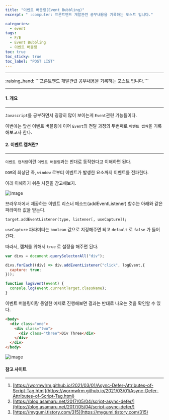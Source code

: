 ```yaml
---
title: "이벤트 버븝링(Event Bubbling)"
excerpt: " :computer: 프론트엔드 개발관련 공부내용을 기록하는 포스트 입니다."

categories:
  - event
tags:
  - F/E
  - Event Bubbling
  - 이벤트 버블링
toc: true
toc_sticky: true
toc_label: "POST LIST"
---
```


<hr>
:raising_hand:  ```프론트엔드 개발관련 공부내용을 기록하는 포스트 입니다.```
<hr>

#### 1. 개요

---

`Javascript`를 공부하면서 굉장히 많이 보이는게 `Event`관련 기능들이다.

이번에는 앞선 이벤트 버블링에 이어 `Event`의 전달 과정의 두번째로 `이벤트 캡쳐`을 기록해보고자 한다.

#### 2. 이벤트 캡쳐란?

---

`이벤트 캡처링`이란 `이벤트 버블링`과는 반대로 동작한다고 이해하면 된다.

`DOM`의 최상단 즉, `window` 로부터 이벤트가 발생한 요소까지 이벤트를 전파한다.

아래 이해하기 쉬운 사진을 참고해보자.

![image](https://user-images.githubusercontent.com/56063287/159166689-1cbc3635-8fd1-40d2-a602-dc34bd877528.png)

브라우저에서 제공하는 이벤트 리스너 메소드(addEventListener) 함수는 아래와 같은 파라미터 값을 받는다.

```
target.addEventListener(type, listener[, useCapture]);
```

`useCapture` 파라미터는 `boolean` 값으로 지정해주면 되고 `default` 로 `false` 가 들어간다.

따라서, 캡처를 위해서 `true` 로 설정을 해주면 된다.

```js
var divs = document.querySelectorAll("div");

divs.forEach((div) => div.addEventListener("click", logEvent,{
  capture: true;
}));

function logEvent(event) {
  console.log(event.currentTarget.className);
}
```

이벤트 버블링이랑 동일한 예제로 진행해보면 결과는 반대로 나오는 것을 확인할 수 있다.

```html
<body>
  <div class="one">
    <div class="two">
      <div class="three">Div Three</div>
    </div>
  </div>
</body>
```

![image](https://user-images.githubusercontent.com/56063287/159166849-e16ef1dd-cf12-4106-95f7-f66e4661b2e3.png)

#### 참고 사이트

---

1. [https://wormwlrm.github.io/2021/03/01/Async-Defer-Attributes-of-Script-Tag.html](https://wormwlrm.github.io/2021/03/01/Async-Defer-Attributes-of-Script-Tag.html)
2. [https://blog.asamaru.net/2017/05/04/script-async-defer/](https://blog.asamaru.net/2017/05/04/script-async-defer/)
3. [https://mygumi.tistory.com/315](https://mygumi.tistory.com/315)
